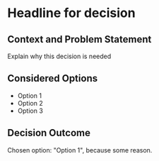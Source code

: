 # Headline for decision

## Context and Problem Statement

Explain why this decision is needed

## Considered Options

* Option 1
* Option 2
* Option 3

## Decision Outcome

Chosen option: "Option 1", because some reason.